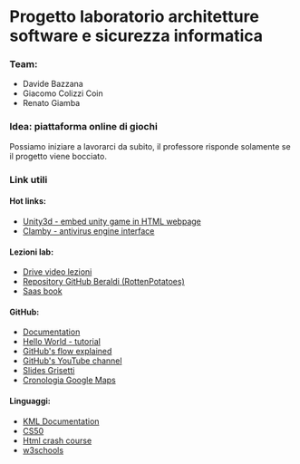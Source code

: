 # Progetto laboratorio architetture software e sicurezza informatica

### Team:
- Davide Bazzana
- Giacomo Colizzi Coin
- Renato Giamba

### Idea: piattaforma online di giochi

Possiamo iniziare a lavorarci da subito, il professore risponde solamente se il progetto viene bocciato.

### Link utili
#### Hot links:
- [Unity3d - embed unity game in HTML webpage](https://youtu.be/K52l9P19_2o)
- [Clamby - antivirus engine interface](https://github.com/kobaltz/clamby)

#### Lezioni lab:
- [Drive video lezioni](https://drive.google.com/drive/folders/1T2JZfEeW1re6kJRM72kzhaX7jIJiN8AX)
- [Repository GitHub Beraldi (RottenPotatoes)](https://github.com/RBeraldi/RottenCRUD)
- [Saas book](http://www.saasbook.info/)

#### GitHub:
- [Documentation](https://help.github.com/en/github)
- [Hello World - tutorial](https://guides.github.com/activities/hello-world/)
- [GitHub's flow explained](https://guides.github.com/introduction/flow/)
- [GitHub's YouTube channel]( https://www.youtube.com/githubguides)
- [Slides Grisetti](../master/resources/os_02a_tools_git.pdf)
- [Cronologia Google Maps](https://github.com/alexattia/Maps-Location-History)

#### Linguaggi:
- [KML Documentation](https://developers.google.com/kml/documentation)
- [CS50](https://www.youtube.com/channel/UCcabW7890RKJzL968QWEykA)
- [Html crash course](https://www.youtube.com/watch?v=XQs5KcUj-Do&t=5021s)
- [w3schools](https://www.w3schools.com/)
